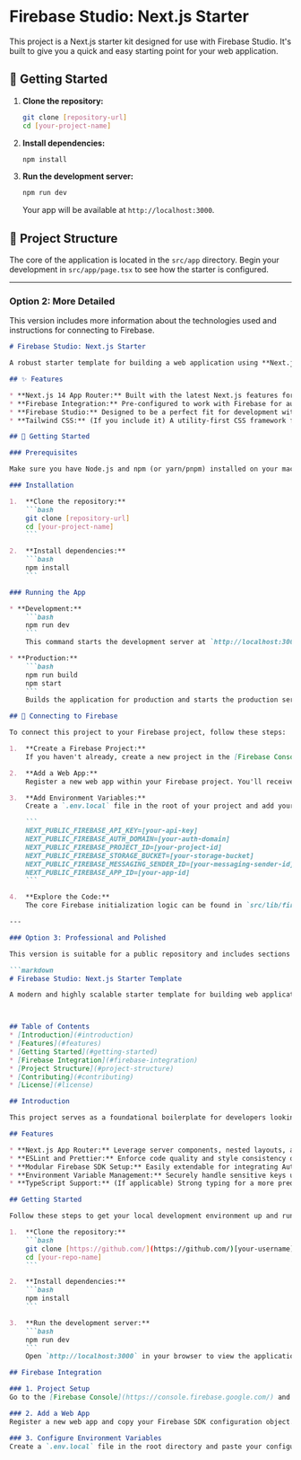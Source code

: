 # Firebase Studio: Next.js Starter

This project is a Next.js starter kit designed for use with Firebase Studio. It's built to give you a quick and easy starting point for your web application.

## 🚀 Getting Started

1.  **Clone the repository:**
    ```bash
    git clone [repository-url]
    cd [your-project-name]
    ```

2.  **Install dependencies:**
    ```bash
    npm install
    ```

3.  **Run the development server:**
    ```bash
    npm run dev
    ```
    Your app will be available at `http://localhost:3000`.

## 📂 Project Structure

The core of the application is located in the `src/app` directory. Begin your development in `src/app/page.tsx` to see how the starter is configured.

---

### Option 2: More Detailed

This version includes more information about the technologies used and instructions for connecting to Firebase.

```markdown
# Firebase Studio: Next.js Starter

A robust starter template for building a web application using **Next.js** and **Firebase**. This project provides a solid foundation, integrating seamlessly with Firebase services through Firebase Studio.

## ✨ Features

* **Next.js 14 App Router:** Built with the latest Next.js features for a modern and performant experience.
* **Firebase Integration:** Pre-configured to work with Firebase for authentication, database, and more.
* **Firebase Studio:** Designed to be a perfect fit for development within the Firebase Studio environment.
* **Tailwind CSS:** (If you include it) A utility-first CSS framework for rapid UI development.

## 🚀 Getting Started

### Prerequisites

Make sure you have Node.js and npm (or yarn/pnpm) installed on your machine.

### Installation

1.  **Clone the repository:**
    ```bash
    git clone [repository-url]
    cd [your-project-name]
    ```

2.  **Install dependencies:**
    ```bash
    npm install
    ```

### Running the App

* **Development:**
    ```bash
    npm run dev
    ```
    This command starts the development server at `http://localhost:3000`. Hot-reloading is enabled.

* **Production:**
    ```bash
    npm run build
    npm start
    ```
    Builds the application for production and starts the production server.

## 🔗 Connecting to Firebase

To connect this project to your Firebase project, follow these steps:

1.  **Create a Firebase Project:**
    If you haven't already, create a new project in the [Firebase Console](https://console.firebase.google.com/).

2.  **Add a Web App:**
    Register a new web app within your Firebase project. You'll receive your Firebase configuration object.

3.  **Add Environment Variables:**
    Create a `.env.local` file in the root of your project and add your Firebase configuration details:

    ```
    NEXT_PUBLIC_FIREBASE_API_KEY=[your-api-key]
    NEXT_PUBLIC_FIREBASE_AUTH_DOMAIN=[your-auth-domain]
    NEXT_PUBLIC_FIREBASE_PROJECT_ID=[your-project-id]
    NEXT_PUBLIC_FIREBASE_STORAGE_BUCKET=[your-storage-bucket]
    NEXT_PUBLIC_FIREBASE_MESSAGING_SENDER_ID=[your-messaging-sender-id]
    NEXT_PUBLIC_FIREBASE_APP_ID=[your-app-id]
    ```

4.  **Explore the Code:**
    The core Firebase initialization logic can be found in `src/lib/firebase.js` (or similar). The main entry point for the UI is `src/app/page.tsx`.

---

### Option 3: Professional and Polished

This version is suitable for a public repository and includes sections for contributing and licensing.

```markdown
# Firebase Studio: Next.js Starter Template

A modern and highly scalable starter template for building web applications with **Next.js** and **Firebase**. This template is optimized for rapid development and is designed to integrate seamlessly with the Firebase platform.



## Table of Contents
* [Introduction](#introduction)
* [Features](#features)
* [Getting Started](#getting-started)
* [Firebase Integration](#firebase-integration)
* [Project Structure](#project-structure)
* [Contributing](#contributing)
* [License](#license)

## Introduction

This project serves as a foundational boilerplate for developers looking to combine the power of Next.js with the robust backend services of Firebase. It's pre-configured with the Next.js App Router and a modular setup for Firebase client-side SDKs, providing a smooth development experience.

## Features

* **Next.js App Router:** Leverage server components, nested layouts, and more for optimal performance.
* **ESLint and Prettier:** Enforce code quality and style consistency out of the box.
* **Modular Firebase SDK Setup:** Easily extendable for integrating Authentication, Firestore, Realtime Database, Cloud Storage, and more.
* **Environment Variable Management:** Securely handle sensitive keys using `.env.local`.
* **TypeScript Support:** (If applicable) Strong typing for a more predictable and maintainable codebase.

## Getting Started

Follow these steps to get your local development environment up and running.

1.  **Clone the repository:**
    ```bash
    git clone [https://github.com/](https://github.com/)[your-username]/[your-repo-name].git
    cd [your-repo-name]
    ```

2.  **Install dependencies:**
    ```bash
    npm install
    ```

3.  **Run the development server:**
    ```bash
    npm run dev
    ```
    Open `http://localhost:3000` in your browser to view the application.

## Firebase Integration

### 1. Project Setup
Go to the [Firebase Console](https://console.firebase.google.com/) and create a new project.

### 2. Add a Web App
Register a new web app and copy your Firebase SDK configuration object.

### 3. Configure Environment Variables
Create a `.env.local` file in the root directory and paste your configuration:
